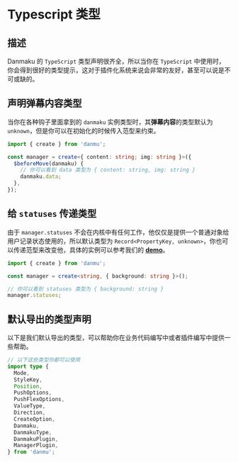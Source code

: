 # Typescript 类型

## 描述

Danmaku 的 `TypeScript` 类型声明很齐全，所以当你在 `TypeScript` 中使用时，你会得到很好的类型提示，这对于插件化系统来说会非常的友好，甚至可以说是不可或缺的。

## 声明弹幕内容类型

当你在各种钩子里面拿到的 `danmaku` 实例类型时，其**弹幕内容**的类型默认为 `unknown`，但是你可以在初始化的时候传入范型来约束。

```ts
import { create } from 'danmu';

const manager = create<{ content: string; img: string }>({
  $beforeMove(danmaku) {
    // 你可以看到 data 类型为 { content: string, img: string }
    danmaku.data;
  },
});
```

## 给 `statuses` 传递类型

由于 `manager.statuses` 不会在内核中有任何工作，他仅仅是提供一个普通对象给用户记录状态使用的，所以默认类型为 `Record<PropertyKey, unknown>`，你也可以传递范型来改变他，具体的实例可以参考我们的 [**demo**](https://github.com/imtaotao/danmu/blob/master/demo/src/manager.tsx#L9)。

```ts
import { create } from 'danmu';

const manager = create<string, { background: string }>();

// 你可以看到 statuses 类型为 { background: string }
manager.statuses;
```

## 默认导出的类型声明

以下是我们默认导出的类型，可以帮助你在业务代码编写中或者插件编写中提供一些帮助。

```ts
// 以下这些类型你都可以使用
import type {
  Mode,
  StyleKey,
  Position,
  PushOptions,
  PushFlexOptions,
  ValueType,
  Direction,
  CreateOption,
  Danmaku,
  DanmakuType,
  DanmakuPlugin,
  ManagerPlugin,
} from 'danmu';
```
